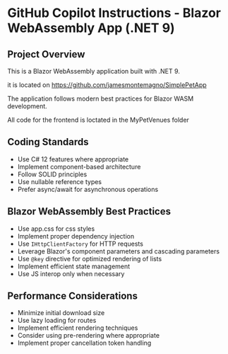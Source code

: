 # GitHub Copilot Instructions - Blazor WebAssembly App (.NET 9)

## Project Overview
This is a Blazor WebAssembly application built with .NET 9. 

it is located on https://github.com/jamesmontemagno/SimplePetApp

The application follows modern best practices for Blazor WASM development.

All code for the frontend is loctated in the MyPetVenues folder

## Coding Standards
- Use C# 12 features where appropriate
- Implement component-based architecture
- Follow SOLID principles
- Use nullable reference types
- Prefer async/await for asynchronous operations

## Blazor WebAssembly Best Practices
- Use app.css for css styles
- Implement proper dependency injection
- Use `IHttpClientFactory` for HTTP requests
- Leverage Blazor's component parameters and cascading parameters
- Use `@key` directive for optimized rendering of lists
- Implement efficient state management
- Use JS interop only when necessary

## Performance Considerations
- Minimize initial download size
- Use lazy loading for routes
- Implement efficient rendering techniques
- Consider using pre-rendering where appropriate
- Implement proper cancellation token handling
